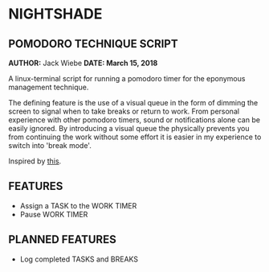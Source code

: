 # NIGHTSHADE #

## POMODORO TECHNIQUE SCRIPT ##

**AUTHOR:** Jack Wiebe
**DATE: March 15, 2018**

A linux-terminal script for running a pomodoro timer for the eponymous
management technique. 

The defining feature is the use of a visual queue in the form of dimming the
screen to signal when to take breaks or return to work. From personal experience
with other pomodoro timers, sound or notifications alone can be easily
ignored. By introducing a visual queue the physically prevents you from
continuing the work without some effort it is easier in my experience to switch
into 'break mode'.

Inspired by [this](https://github.com/rukshn/pomodoro).

## FEATURES ##

- Assign a TASK to the WORK TIMER
- Pause WORK TIMER

## PLANNED FEATURES ##

- Log completed TASKS and BREAKS

